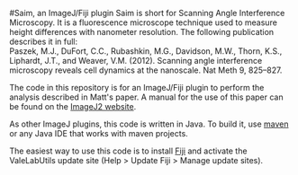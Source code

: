 #Saim, an ImageJ/Fiji plugin
Saim is short for Scanning Angle Interference Microscopy.  It is a fluorescence microscope technique used 
to measure height differences with nanometer resolution.  The following publication describes it in full:  
Paszek, M.J., DuFort, C.C., Rubashkin, M.G., Davidson, M.W., Thorn, K.S., Liphardt, J.T., and Weaver, V.M. (2012). 
Scanning angle interference microscopy reveals cell dynamics at the nanoscale. Nat Meth 9, 825–827.

The code in this repository is for an ImageJ/Fiji plugin to perform the analysis described in Matt's paper.  A manual for the use of this paper can be found on the [ImageJ2 website](http://imagej.net/Saim).   

As other ImageJ plugins, this code is written in Java.  To build it, use [maven](https://maven.apache.org) or any Java IDE that works with maven projects.

The easiest way to use this code is to install [Fiji](http://imagej.net/Fiji/Downloads) and activate the ValeLabUtils update site (Help > Update Fiji > Manage update sites).  

